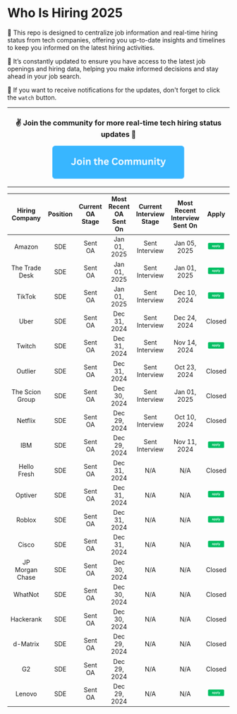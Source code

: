 # Who Is Hiring 2025

🌷 This repo is designed to centralize job information and real-time hiring status from tech companies, offering you up-to-date insights and timelines to keep you informed on the latest hiring activities.

🌟 It’s constantly updated to ensure you have access to the latest job openings and hiring data, helping you make informed decisions and stay ahead in your job search. 

🔔 If you want to receive notifications for the updates, don't forget to click the `watch` button.

--- 

<div align="center">
	<h3>✌️ Join the community for more real-time tech hiring status updates 🐳</h3>
  <div>
      <a href="https://discord.gg/awsKHewRGC">
      <img src="join.png" width="300" alt="Email">
      </a>
  </div> 
</div>

--- 


| Hiring Company | Position | Current OA Stage | Most Recent OA Sent On | Current Interview Stage | Most Recent Interview Sent On | Apply |
|:---------------:|:--------:|:----------------:|:----------------------:|:-----------------------:|:----------------------------:|:----------------------------:|
| Amazon          | SDE      | Sent OA          | Jan 01, 2025           | Sent Interview          | Jan 05, 2025                  | <a href="https://www.amazon.jobs/en/jobs/2828235/software-development-engineer-2025-us"><img src="apply.png" width="118" alt="Apply"/> </a> |
| The Trade Desk  | SDE      | Sent OA          | Jan 01, 2025           | Sent Interview          | Jan 01, 2025                  | <a href="https://careers.thetradedesk.com/jobs/4480618007/graduate-software-engineer-2025-start-san-francisco"><img src="apply.png" width="118" alt="Apply"/> </a> |
| TikTok          | SDE      | Sent OA          | Jan 01, 2025           | Sent Interview          | Dec 10, 2024                  | <a href="https://careers.thetradedesk.com/jobs/4480618007/graduate-software-engineer-2025-start-san-francisco"><img src="apply.png" width="118" alt="Apply"/> </a> |
| Uber            | SDE      | Sent OA          | Dec 31, 2024           | Sent Interview          | Dec 24, 2024                  | Closed
| Twitch          | SDE      | Sent OA          | Dec 31, 2024           | Sent Interview          | Nov 14, 2024                  | <a href="https://www.twitch.tv/jobs/careers/7766033002/"><img src="apply.png" width="118" alt="Apply"/> </a> |
| Outlier         | SDE      | Sent OA          | Dec 31, 2024           | Sent Interview          | Oct 23, 2024                  | Closed 
| The Scion Group | SDE      | Sent OA          | Dec 30, 2024           | Sent Interview          | Jan 01, 2025                  | Closed
| Netflix         | SDE      | Sent OA          | Dec 29, 2024           | Sent Interview          | Oct 10, 2024                  | Closed
| IBM             | SDE      | Sent OA          | Dec 29, 2024           | Sent Interview          | Nov 11, 2024                  | <a href="https://ibmglobal.avature.net/en_US/careers/JobDetail?jobId=5020&source=WEB_Search_NA"><img src="apply.png" width="118" alt="Apply"/> </a> |
| Hello Fresh     | SDE      | Sent OA          | Dec 31, 2024           | N/A                     | N/A                           | Closed
| Optiver         | SDE      | Sent OA          | Dec 31, 2024           | N/A                     | N/A                           | <a href="https://optiver.com/working-at-optiver/career-opportunities/7498618002/"><img src="apply.png" width="118" alt="Apply"/> 
| Roblox          | SDE      | Sent OA          | Dec 31, 2024           | N/A                     | N/A                           | <a href="https://careers.roblox.com/jobs/6086753"><img src="apply.png" width="118" alt="Apply"/> 
| Cisco           | SDE      | Sent OA          | Dec 31, 2024           | N/A                     | N/A                           | <a href="https://jobs.cisco.com/jobs/ProjectDetail/Software-Engineer-I-Full-Time-United-States/1426825?source=Cisco+Jobs+Career+Site&tags=CDC+Browse+all+jobs"><img src="apply.png" width="118" alt="Apply"/> 
| JP Morgan Chase | SDE      | Sent OA          | Dec 30, 2024           | N/A                     | N/A                           | Closed
| WhatNot         | SDE      | Sent OA          | Dec 30, 2024           | N/A                     | N/A                           | Closed
| Hackerank       | SDE      | Sent OA          | Dec 30, 2024           | N/A                     | N/A                           | Closed
| d-Matrix        | SDE      | Sent OA          | Dec 29, 2024           | N/A                     | N/A                           | Closed
| G2              | SDE      | Sent OA          | Dec 29, 2024           | N/A                     | N/A                           | Closed
| Lenovo          | SDE      | Sent OA          | Dec 29, 2024           | N/A                     | N/A                           | <a href="https://jobs.lenovo.com/en_US/careers/JobDetail/Software-Development-Engineer/63126"><img src="apply.png" width="118" alt="Apply"/> 

